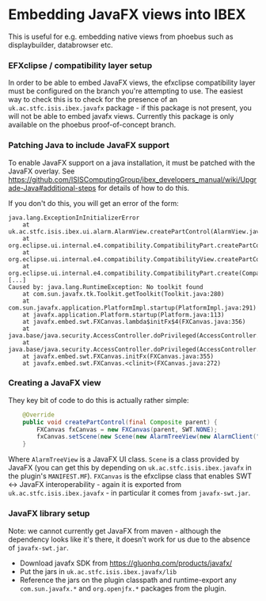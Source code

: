 # Embedding JavaFX views into IBEX

This is useful for e.g. embedding native views from phoebus such as displaybuilder, databrowser etc.

### EFXclipse / compatibility layer setup

In order to be able to embed JavaFX views, the efxclipse compatibility layer must be configured on the branch you're attempting to use. The easiest way to check this is to check for the presence of an `uk.ac.stfc.isis.ibex.javafx` package - if this package is not present, you will not be able to embed javafx views. Currently this package is only available on the phoebus proof-of-concept branch.

### Patching Java to include JavaFX support

To enable JavaFX support on a java installation, it must be patched with the JavaFX overlay. See https://github.com/ISISComputingGroup/ibex_developers_manual/wiki/Upgrade-Java#additional-steps for details of how to do this. 

If you don't do this, you will get an error of the form:

```
java.lang.ExceptionInInitializerError
    at uk.ac.stfc.isis.ibex.ui.alarm.AlarmView.createPartControl(AlarmView.java:44)
    at org.eclipse.ui.internal.e4.compatibility.CompatibilityPart.createPartControl(CompatibilityPart.java:158)
    at org.eclipse.ui.internal.e4.compatibility.CompatibilityView.createPartControl(CompatibilityView.java:155)
    at org.eclipse.ui.internal.e4.compatibility.CompatibilityPart.create(CompatibilityPart.java:365)
[...]
Caused by: java.lang.RuntimeException: No toolkit found
    at com.sun.javafx.tk.Toolkit.getToolkit(Toolkit.java:280)
    at com.sun.javafx.application.PlatformImpl.startup(PlatformImpl.java:291)
    at javafx.application.Platform.startup(Platform.java:113)
    at javafx.embed.swt.FXCanvas.lambda$initFx$4(FXCanvas.java:356)
    at java.base/java.security.AccessController.doPrivileged(AccessController.java:399)
    at java.base/java.security.AccessController.doPrivileged(AccessController.java:460)
    at javafx.embed.swt.FXCanvas.initFx(FXCanvas.java:355)
    at javafx.embed.swt.FXCanvas.<clinit>(FXCanvas.java:272)
```

### Creating a JavaFX view

They key bit of code to do this is actually rather simple:

```java
    @Override
    public void createPartControl(final Composite parent) {
    	FXCanvas fxCanvas = new FXCanvas(parent, SWT.NONE);
    	fxCanvas.setScene(new Scene(new AlarmTreeView(new AlarmClient("127.0.0.1:12345", "kafka_topic", null))));
    }
```

Where `AlarmTreeView` is a JavaFX UI class. `Scene` is a class provided by JavaFX (you can get this by depending on `uk.ac.stfc.isis.ibex.javafx` in the plugin's `MANIFEST.MF`). `FXCanvas` is the efxclipse class that enables SWT <-> JavaFX interoperability - again it is exported from `uk.ac.stfc.isis.ibex.javafx` - in particular it comes from `javafx-swt.jar`.

### JavaFX library setup

Note: we cannot currently get JavaFX from maven - although the dependency looks like it's there, it doesn't work for us due to the absence of `javafx-swt.jar`.

- Download javafx SDK from https://gluonhq.com/products/javafx/
- Put the jars in `uk.ac.stfc.isis.ibex.javafx/lib`
- Reference the jars on the plugin classpath and runtime-export any `com.sun.javafx.*` and `org.openjfx.*` packages from the plugin.

